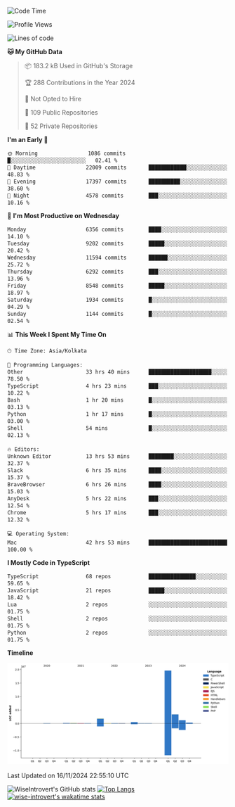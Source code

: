 <!--START_SECTION:waka-->
![Code Time](http://img.shields.io/badge/Code%20Time-1%2C856%20hrs%206%20mins-blue)

![Profile Views](http://img.shields.io/badge/Profile%20Views-2-blue)

![Lines of code](https://img.shields.io/badge/From%20Hello%20World%20I%27ve%20Written-27.3%20million%20lines%20of%20code-blue)

**🐱 My GitHub Data** 

> 📦 183.2 kB Used in GitHub's Storage 
 > 
> 🏆 288 Contributions in the Year 2024
 > 
> 🚫 Not Opted to Hire
 > 
> 📜 109 Public Repositories 
 > 
> 🔑 52 Private Repositories 
 > 
**I'm an Early 🐤** 

```text
🌞 Morning                1086 commits        █░░░░░░░░░░░░░░░░░░░░░░░░   02.41 % 
🌆 Daytime                22009 commits       ████████████░░░░░░░░░░░░░   48.83 % 
🌃 Evening                17397 commits       ██████████░░░░░░░░░░░░░░░   38.60 % 
🌙 Night                  4578 commits        ███░░░░░░░░░░░░░░░░░░░░░░   10.16 % 
```
📅 **I'm Most Productive on Wednesday** 

```text
Monday                   6356 commits        ████░░░░░░░░░░░░░░░░░░░░░   14.10 % 
Tuesday                  9202 commits        █████░░░░░░░░░░░░░░░░░░░░   20.42 % 
Wednesday                11594 commits       ██████░░░░░░░░░░░░░░░░░░░   25.72 % 
Thursday                 6292 commits        ███░░░░░░░░░░░░░░░░░░░░░░   13.96 % 
Friday                   8548 commits        █████░░░░░░░░░░░░░░░░░░░░   18.97 % 
Saturday                 1934 commits        █░░░░░░░░░░░░░░░░░░░░░░░░   04.29 % 
Sunday                   1144 commits        █░░░░░░░░░░░░░░░░░░░░░░░░   02.54 % 
```


📊 **This Week I Spent My Time On** 

```text
🕑︎ Time Zone: Asia/Kolkata

💬 Programming Languages: 
Other                    33 hrs 40 mins      ████████████████████░░░░░   78.50 % 
TypeScript               4 hrs 23 mins       ███░░░░░░░░░░░░░░░░░░░░░░   10.22 % 
Bash                     1 hr 20 mins        █░░░░░░░░░░░░░░░░░░░░░░░░   03.13 % 
Python                   1 hr 17 mins        █░░░░░░░░░░░░░░░░░░░░░░░░   03.00 % 
Shell                    54 mins             █░░░░░░░░░░░░░░░░░░░░░░░░   02.13 % 

🔥 Editors: 
Unknown Editor           13 hrs 53 mins      ████████░░░░░░░░░░░░░░░░░   32.37 % 
Slack                    6 hrs 35 mins       ████░░░░░░░░░░░░░░░░░░░░░   15.37 % 
BraveBrowser             6 hrs 26 mins       ████░░░░░░░░░░░░░░░░░░░░░   15.03 % 
AnyDesk                  5 hrs 22 mins       ███░░░░░░░░░░░░░░░░░░░░░░   12.54 % 
Chrome                   5 hrs 17 mins       ███░░░░░░░░░░░░░░░░░░░░░░   12.32 % 

💻 Operating System: 
Mac                      42 hrs 53 mins      █████████████████████████   100.00 % 
```

**I Mostly Code in TypeScript** 

```text
TypeScript               68 repos            ███████████████░░░░░░░░░░   59.65 % 
JavaScript               21 repos            █████░░░░░░░░░░░░░░░░░░░░   18.42 % 
Lua                      2 repos             ░░░░░░░░░░░░░░░░░░░░░░░░░   01.75 % 
Shell                    2 repos             ░░░░░░░░░░░░░░░░░░░░░░░░░   01.75 % 
Python                   2 repos             ░░░░░░░░░░░░░░░░░░░░░░░░░   01.75 % 
```



**Timeline**

![Lines of Code chart](https://raw.githubusercontent.com/wise-introvert/wise-introvert/master/assets/bar_graph.png)


 Last Updated on 16/11/2024 22:55:10 UTC
<!--END_SECTION:waka-->

![WiseIntrovert's GitHub stats](https://github-readme-stats.vercel.app/api?username=wise-introvert&count_private=true&show_icons=true)
[![Top Langs](https://github-readme-stats.vercel.app/api/top-langs/?username=wise-introvert&langs_count=10)](https://github.com/anuraghazra/github-readme-stats)
[![wise-introvert's wakatime stats](https://github-readme-stats.vercel.app/api/wakatime?username=wiseintrovert)](https://github.com/anuraghazra/github-readme-stats)
